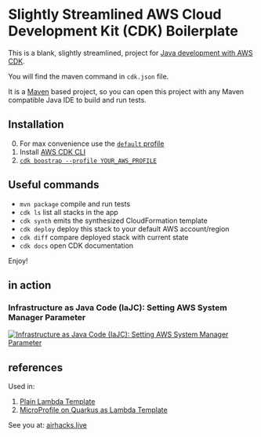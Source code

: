 # Slightly Streamlined AWS Cloud Development Kit (CDK) Boilerplate

This is a blank, slightly streamlined, project for [Java development with AWS CDK](https://docs.aws.amazon.com/cdk/latest/guide/work-with-cdk-java.html).

You will find the maven command in `cdk.json` file.

It is a [Maven](https://maven.apache.org/) based project, so you can open this project with any Maven compatible Java IDE to build and run tests.

## Installation

0. For max convenience use the [`default` profile](https://docs.aws.amazon.com/cli/latest/userguide/cli-configure-profiles.html)
1. Install [AWS CDK CLI](https://docs.aws.amazon.com/cdk/latest/guide/getting_started.html)
2. [`cdk boostrap --profile YOUR_AWS_PROFILE`](https://docs.aws.amazon.com/cdk/latest/guide/bootstrapping.html)

## Useful commands

 * `mvn package`     compile and run tests
 * `cdk ls`          list all stacks in the app
 * `cdk synth`       emits the synthesized CloudFormation template
 * `cdk deploy`      deploy this stack to your default AWS account/region
 * `cdk diff`        compare deployed stack with current state
 * `cdk docs`        open CDK documentation

Enjoy!

## in action

### Infrastructure as Java Code (IaJC): Setting AWS System Manager Parameter

[![Infrastructure as Java Code (IaJC): Setting AWS System Manager Parameter](https://i.ytimg.com/vi/eTG7EV1ThqQ/mqdefault.jpg)](https://www.youtube.com/embed/eTG7EV1ThqQ?rel=0)

## references

Used in: 

1. [Plain Lambda Template](https://github.com/AdamBien/aws-lambda-cdk-plain)
2. [MicroProfile on Quarkus as Lambda Template](https://github.com/AdamBien/aws-quarkus-lambda-cdk-plain)


See you at: [airhacks.live](https://airhacks.live)
